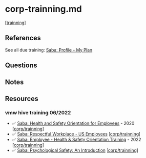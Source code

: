 # corp-trainning.md
[[trainning]]

## References
See all due training: [Saba: Profile - My Plan](https://vmware.sabacloud.com/Saba/Web_spf/NA1PRD0121/app/me/plans)

## Questions

## Notes

## Resources
### vmw hive training 06/2022
  - ✅ [Saba: Health and Safety Orientation for Employees](https://vmware.sabacloud.com/Saba/Web_spf/NA1PRD0121/app/shared;spf-url=common%2Flearningeventdetail%2Fcrtfy000000004358392%3Fcontext%3Duser&learnerId%3Demplo000000000948793&returnPage%3DMyLearning) - 2020 [[corp/trainning]]
  - ✅ [Saba: Respectful Workplace - US Employees](https://vmware.sabacloud.com/Saba/Web_spf/NA1PRD0121/app/shared;spf-url=common%2Flearningeventdetail%2Fcrtfy000000004361812%3Fcontext%3Duser&learnerId%3Demplo000000000948793&returnPage%3DMyLearning) [[corp/trainning]]
  - ✅ [Saba: Employee - Health & Safety Orientation Training](https://vmware.sabacloud.com/Saba/Web_spf/NA1PRD0121/app/shared;spf-url=common%2Flearningeventdetail%2Fcrtfy000000004362149%3Fcontext%3Duser&learnerId%3Demplo000000000948793&returnPage%3DMyLearning) - 2022 [[corp/trainning]]
  - ✅ [Saba: Psychological Safety: An Introduction](https://vmware.sabacloud.com/Saba/Web_spf/NA1PRD0121/app/shared;spf-url=common%2Fleclassdetail%2Fregdw000000006681925%3Fcontext%3Duser&learnerId%3Demplo000000000948793&returnPage%3DMyLearning) [[corp/trainning]]

[//begin]: # "Autogenerated link references for markdown compatibility"
[trainning]: ../../corp/trainning.md "training"
[corp/trainning]: ../../corp/trainning.md "training"
[corp/trainning]: ../../corp/trainning.md "training"
[corp/trainning]: ../../corp/trainning.md "training"
[corp/trainning]: ../../corp/trainning.md "training"
[//end]: # "Autogenerated link references"
[//begin]: # "Autogenerated link references for markdown compatibility"
[trainning]: ../../corp/trainning.md "training"
[corp/trainning]: ../../corp/trainning.md "training"
[corp/trainning]: ../../corp/trainning.md "training"
[corp/trainning]: ../../corp/trainning.md "training"
[corp/trainning]: ../../corp/trainning.md "training"
[//end]: # "Autogenerated link references"